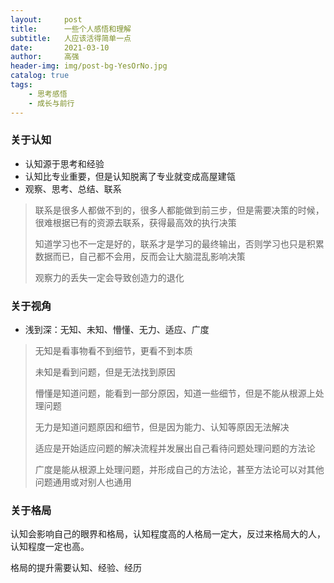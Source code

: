```yaml
---
layout:     post
title:      一些个人感悟和理解
subtitle:   人应该活得简单一点
date:       2021-03-10
author:     高强
header-img: img/post-bg-YesOrNo.jpg
catalog: true
tags:
    - 思考感悟
    - 成长与前行
---
```


### 关于认知
- 认知源于思考和经验
- 认知比专业重要，但是认知脱离了专业就变成高屋建瓴
- 观察、思考、总结、联系
> 联系是很多人都做不到的，很多人都能做到前三步，但是需要决策的时候，很难根据已有的资源去联系，获得最高效的执行决策
> 
> 知道学习也不一定是好的，联系才是学习的最终输出，否则学习也只是积累数据而已，自己都不会用，反而会让大脑混乱影响决策
> 
> 观察力的丢失一定会导致创造力的退化

### 关于视角
- 浅到深：无知、未知、懵懂、无力、适应、广度
> 无知是看事物看不到细节，更看不到本质
> 
> 未知是看到问题，但是无法找到原因
> 
> 懵懂是知道问题，能看到一部分原因，知道一些细节，但是不能从根源上处理问题
> 
> 无力是知道问题原因和细节，但是因为能力、认知等原因无法解决
> 
> 适应是开始适应问题的解决流程并发展出自己看待问题处理问题的方法论
> 
> 广度是能从根源上处理问题，并形成自己的方法论，甚至方法论可以对其他问题通用或对别人也通用

### 关于格局
认知会影响自己的眼界和格局，认知程度高的人格局一定大，反过来格局大的人，认知程度一定也高。

格局的提升需要认知、经验、经历